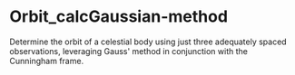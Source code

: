 # Orbit_calcGaussian-method
Determine the orbit of a celestial body using just three adequately spaced observations, leveraging Gauss' method in conjunction with the Cunningham frame.
